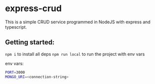 # express-crud

This is a simple CRUD service programmed in NodeJS with express and typescript. 

## Getting started: 

`npm i` to install all deps
`npm run local` to run the project with env vars

env vars: 

```bash
PORT=3000
MONGO_URI=<connection-string>
```